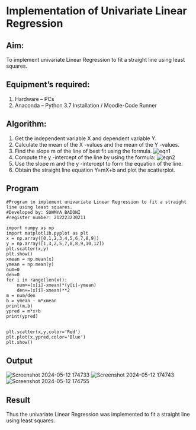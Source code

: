 # Implementation of Univariate Linear Regression
## Aim:
To implement univariate Linear Regression to fit a straight line using least squares.
## Equipment’s required:
1.	Hardware – PCs
2.	Anaconda – Python 3.7 Installation / Moodle-Code Runner
## Algorithm:
1.	Get the independent variable X and dependent variable Y.
2.	Calculate the mean of the X -values and the mean of the Y -values.
3.	Find the slope m of the line of best fit using the formula.
 ![eqn1](./eq1.jpg)
4.	Compute the y -intercept of the line by using the formula:
![eqn2](./eq2.jpg)  
5.	Use the slope m and the y -intercept to form the equation of the line.
6.	Obtain the straight line equation Y=mX+b and plot the scatterplot.
## Program
```
#Program to implement univariate Linear Regression to fit a straight line using least squares.
#Developed by: SOWMYA BADONI
#register number: 212223230211

import numpy as np 
import matplotlib.pyplot as plt
x = np.array([0,1,2,3,4,5,6,7,8,9])
y = np.array([1,3,2,5,7,8,8,9,10,12])
plt.scatter(x,y)
plt.show()
xmean = np.mean(x)
ymean = np.mean(y)
num=0
den=0
for i in range(len(x)):
    num+=(x[i]-xmean)*(y[i]-ymean)
    den+=(x[i]-xmean)**2
m = num/den
b = ymean - m*xmean
print(m,b)
ypred = m*x+b
print(ypred)


plt.scatter(x,y,color='Red')
plt.plot(x,ypred,color='Blue')
plt.show()
```
## Output
![Screenshot 2024-05-12 174733](https://github.com/sowmya-badoni/Univariate-Linear-Regression/assets/152136324/a0e8c057-eb39-4795-bd92-89955b9aab21)
![Screenshot 2024-05-12 174743](https://github.com/sowmya-badoni/Univariate-Linear-Regression/assets/152136324/8c409894-1d67-4860-8d44-2e9dd02358a6)
![Screenshot 2024-05-12 174755](https://github.com/sowmya-badoni/Univariate-Linear-Regression/assets/152136324/c7f019c6-5b3e-4c25-aaf3-7d027e418da8)


## Result
Thus the univariate Linear Regression was implemented to fit a straight line using least squares.
